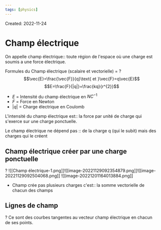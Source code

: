 ```yaml
---
tags: [physics] 
---
```

Created: 2022-11-24

# Champ électrique
On appelle champ électrique:: toute région de l'espace où une charge est soumis a une force électrique.
<!--SR:!2024-08-08,125,150-->

Formules du Champ électrique (scalaire et vectorielle) =
?
$$\vec{E}=\frac{\vec{F}}{q}\text{ et }\vec{F}=q\vec{E}$$
$$E=\frac{F}{|q|}=\frac{kq}{r^{2}}$$
- $E$ = Intensité du champ électrique en $NC^{-1}$
- $F$ = Force en Newton
- $|q|$ = Charge électrique en Coulomb
<!--SR:!2024-06-22,120,190-->

L'intensité du champ électrique est:: la force par unité de charge qui s'exerce sur une charge ponctuelle.
<!--SR:!2024-04-16,34,179-->

Le champ électrique ne dépend pas :: de la charge q (qui le subit) mais des charges qui le créent
<!--SR:!2025-11-22,618,230-->

## Champ électrique créer par une charge ponctuelle
?
![[Champ électrique-1.png]]![[image-20221129092354879.png]]![[image-20221129092504068.png]]
![[image-20221201164013884.png]]
<!--SR:!2024-04-17,49,190-->


- Champ crée pas plusieurs charges c'est:: la somme vectorielle de chacun des champs
<!--SR:!2024-05-19,71,156-->

## Lignes de champ
?
Ce sont des courbes tangentes au vecteur champ électrique en chacun de ses points.
<!--SR:!2024-04-21,51,190-->


